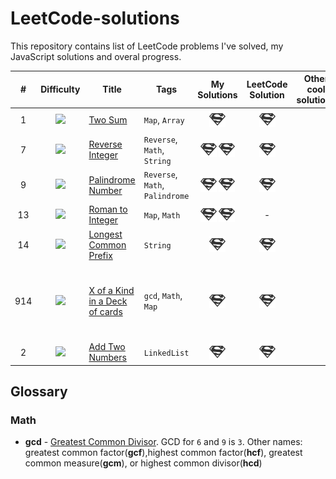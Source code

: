 # LeetCode-solutions
This repository contains list of LeetCode problems I've solved, my JavaScript solutions and overal progress.

| # | Difficulty | Title | Tags | My Solutions | LeetCode Solution | Other cool solutions | Solved on my own? | Date |
|:-:|:----------:|-------|------|:------------:|:-----------------:|:--------------------:|:-----------------:|:----:|
| 1 | ![][easy] | [Two Sum](https://leetcode.com/problems/two-sum/description/) | `Map`, `Array` | [![](./images/solution.png)](Map/Two_Sum_1/Two_Sum_1.js) | [![](./images/solution.png)](https://leetcode.com/problems/two-sum/solution/#) | | Yes | `2018-10-01`
| 7 | ![][easy] | [Reverse Integer](https://leetcode.com/problems/reverse-integer/description/) | `Reverse`, `Math`, `String` | [![Using string](./images/solution.png)](String/Reverse_Integer_7/[Using_String]_Reverse_Integer_7.js) [![Using Math](./images/solution.png)](Math/Reverse_Integer_7/[Using_Math]_Reverse_Integer_7.js)| [![](./images/solution.png)](https://leetcode.com/problems/reverse-integer/solution/#) | | Yes | `2018-10-02`
| 9 | ![][easy] | [Palindrome Number](https://leetcode.com/problems/palindrome-number/description/) | `Reverse`, `Math`, `Palindrome` | [![](./images/solution.png)](Math/Palindrome_Number_9/Palindrome_Number_9.js) [![](./images/solution.png)](Math/Palindrome_Number_9/[Reversing_Half_the_Number]_Palindrome_Number_9.js) | [![](./images/solution.png)](https://leetcode.com/problems/palindrome-number/solution/#) | | Yes | `2018-10-02`
| 13 | ![][easy] | [Roman to Integer](https://leetcode.com/problems/roman-to-integer/description/) | `Map`, `Math` | [![](./images/solution.png)](Map/Roman_to_Integer_13/Roman_to_Integer_13.js) [![](./images/solution.png)](Map/Roman_to_Integer_13/[Using_Single_Characters_Only]_Roman_to_Integer_13.js) | - | | Yes | `2018-10-03`
| 14 | ![][easy] | [Longest Common Prefix](https://leetcode.com/problems/longest-common-prefix/description/) | `String` | [![](./images/solution.png)](String/Longest_Common_Prefix_14/Longest_Common_Prefix_14.js) | [![](./images/solution.png)](https://leetcode.com/problems/longest-common-prefix/solution/#) | | Yes | `2018-10-03`
| 914 | ![][easy] | [X of a Kind in a Deck of cards](https://leetcode.com/problems/x-of-a-kind-in-a-deck-of-cards/description/) | `gcd`, `Math`, `Map` | [![](./images/solution.png)](Math/X_of_a_Kind_in_a_Deck_of_Cards_914/X_of_a_Kind_in_a_Deck_of_Cards_914.js) | [![](./images/solution.png)](https://leetcode.com/problems/x-of-a-kind-in-a-deck-of-cards/solution/#) | | No, almost (couldn't figure good gcd formula) | `2018-10-07`
| 2 | ![][medium] | [Add Two Numbers](https://leetcode.com/problems/add-two-numbers/description/) | `LinkedList` | [![](./images/solution.png)](LinkedList/Add_Two_Numbers_2/Add_Two_Numbers_2.js) | [![](./images/solution.png)](https://leetcode.com/problems/add-two-numbers/solution/#) | | Yes | `2018-10-07`

## Glossary
### Math
* **gcd** - [Greatest Common Divisor](https://en.wikipedia.org/wiki/Greatest_common_divisor). GCD for `6` and `9` is `3`.  Other names: greatest common factor(**gcf**),highest common factor(**hcf**), greatest common measure(**gcm**), or highest common divisor(**hcd**)

<!-- References to images, which can be used in markdown -->
[easy]: ./images/easy.png
[medium]: ./images/medium.png
[hard]: ./images/hard.png